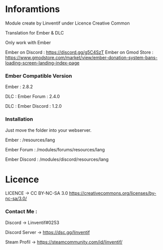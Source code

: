 # Inforamtions

Module create by Linventif under Licence Creative Common 

Translation for Ember & DLC

Only work with Ember

Ember on Discord : https://discord.gg/g5C4SzT
Ember on Gmod Store : https://www.gmodstore.com/market/view/ember-donation-system-bans-loading-screen-landing-index-page



### Ember Compatible Version

Ember : 2.8.2

DLC : Ember Forum : 2.4.0

DLC : Ember Discord : 1.2.0



### Installation

Just move the folder into your webserver.

Ember : /resources/lang

Ember Forum : /modules/forums/resources/lang

Ember Discord : /modules/discord/resources/lang



# Licence

LICENCE -> CC BY-NC-SA 3.0
https://creativecommons.org/licenses/by-nc-sa/3.0/



### Contact Me :

Discord -> Linventif#0253

Discord Server -> https://dsc.gg/linventif

Steam Profil -> https://steamcommunity.com/id/linventif/